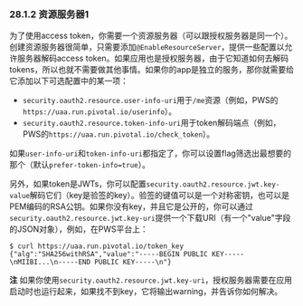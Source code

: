 ### 28.1.2 资源服务器1
为了使用access token，你需要一个资源服务器（可以跟授权服务器是同一个）。创建资源服务器很简单，只需要添加`@EnableResourceServer`，提供一些配置以允许服务器解码access token。如果应用也是授权服务器，由于它知道如何去解码tokens，所以也就不需要做其他事情。如果你的app是独立的服务，那你就需要给它添加以下可选配置中的某一项：

* `security.oauth2.resource.user-info-uri`用于`/me`资源（例如，PWS的`https://uaa.run.pivotal.io/userinfo`）。
* `security.oauth2.resource.token-info-uri`用于token解码端点（例如，PWS的`https://uaa.run.pivotal.io/check_token`）。

如果`user-info-uri`和`token-info-uri`都指定了，你可以设置flag筛选出最想要的那个（默认`prefer-token-info=true`）。

另外，如果token是JWTs，你可以配置`security.oauth2.resource.jwt.key-value`解码它们（key是验签的key）。验签的键值可以是一个对称密钥，也可以是PEM编码的RSA公钥。如果你没有key，并且它是公开的，你可以通过`security.oauth2.resource.jwt.key-uri`提供一个下载URI（有一个"value"字段的JSON对象），例如，在PWS平台上：
```
$ curl https://uaa.run.pivotal.io/token_key
{"alg":"SHA256withRSA","value":"-----BEGIN PUBLIC KEY-----\nMIIBI...\n-----END PUBLIC KEY-----\n"}
```
**注** 如果你使用`security.oauth2.resource.jwt.key-uri`，授权服务器需要在应用启动时也运行起来，如果找不到key，它将输出warning，并告诉你如何解决。
